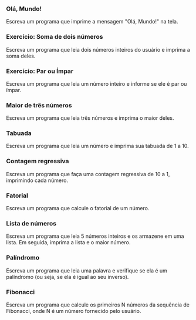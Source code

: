 ### **Olá, Mundo!**
Escreva um programa que imprime a mensagem "Olá, Mundo!" na tela.

### **Exercício: Soma de dois números**
Escreva um programa que leia dois números inteiros do usuário e imprima a soma deles.

### **Exercício: Par ou Ímpar**
Escreva um programa que leia um número inteiro e informe se ele é par ou ímpar.

### **Maior de três números**
Escreva um programa que leia três números e imprima o maior deles.

### **Tabuada**
Escreva um programa que leia um número e imprima sua tabuada de 1 a 10.

### **Contagem regressiva**
Escreva um programa que faça uma contagem regressiva de 10 a 1, imprimindo cada número.

### **Fatorial**
Escreva um programa que calcule o fatorial de um número.

### **Lista de números**
Escreva um programa que leia 5 números inteiros e os armazene em uma lista. Em seguida, imprima a lista e o maior número.

### **Palíndromo**
Escreva um programa que leia uma palavra e verifique se ela é um palíndromo (ou seja, se ela é igual ao seu inverso).

### **Fibonacci**
Escreva um programa que calcule os primeiros N números da sequência de Fibonacci, onde N é um número fornecido pelo usuário.
